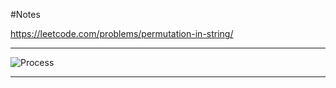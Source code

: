 #Notes

https://leetcode.com/problems/permutation-in-string/

---

![Process](https://s3.us-west-2.amazonaws.com/secure.notion-static.com/3e4f4306-500e-4a0f-87bd-7a44908c88cb/Screenshot_from_2022-09-11_14-05-19.png?X-Amz-Algorithm=AWS4-HMAC-SHA256&X-Amz-Content-Sha256=UNSIGNED-PAYLOAD&X-Amz-Credential=AKIAT73L2G45EIPT3X45%2F20220911%2Fus-west-2%2Fs3%2Faws4_request&X-Amz-Date=20220911T083552Z&X-Amz-Expires=86400&X-Amz-Signature=d2b085b09ae75b93ff14ec0f1f0f45fa5d09e5737c29171c0b0539bf9287db0f&X-Amz-SignedHeaders=host&response-content-disposition=filename%20%3D"Screenshot%2520from%25202022-09-11%252014-05-19.png"&x-id=GetObject)

---
